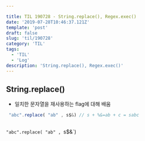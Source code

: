 ```yaml
---

title: TIL 190728 - String.replace(), Regex.exec() 
date: '2019-07-28T10:46:37.121Z'
template: 'post'
draft: false
slug: 'til/190728'
category: 'TIL'
tags:
  - 'TIL'
  - 'Log'
description: 'String.replace(), Regex.exec()'
---
```


## String.replace()

- 일치한 문자열을 재사용하는 flag에 대해 배움

```js
 "abc".replace( "ab" , s$&) // s + %&=ab + c = sabc 
               
```



 `"abc".replace( "ab" , `s$&`)   
